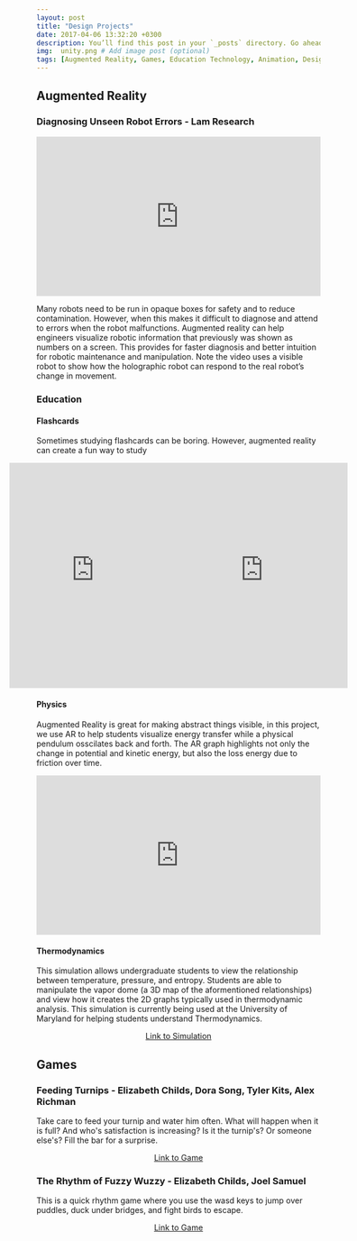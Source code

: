 ```yaml
---
layout: post
title: "Design Projects"
date: 2017-04-06 13:32:20 +0300
description: You’ll find this post in your `_posts` directory. Go ahead and edit it and re-build the site to see your changes. # Add post description (optional)
img:  unity.png # Add image post (optional)
tags: [Augmented Reality, Games, Education Technology, Animation, Design] # add tag
---
```

## Augmented Reality
### Diagnosing Unseen Robot Errors - Lam Research
<div style="position: relative; padding-bottom: 56.25%; height: 0; overflow: hidden; max-width: 100%;">
  <iframe style="position: absolute; top: 0; left: 0; width: 100%; height: 100%;" src="https://drive.google.com/file/d/18OwcHgKRvxQDop5DaIBVCX3VmvaQQ6bx/preview" frameborder="0" allowfullscreen></iframe>
</div>

Many robots need to be run in opaque boxes for safety and to reduce contamination. However, when this makes it difficult to diagnose and attend to errors when the robot malfunctions. Augmented reality can help engineers visualize robotic information that previously was shown as numbers on a screen. This provides for faster diagnosis and better intuition for robotic maintenance and manipulation. Note the video uses a visible robot to show how the holographic robot can respond to the real robot’s change in movement.

### Education
#### Flashcards
Sometimes studying flashcards can be boring. However, augmented reality can create a fun way to study

<div style="display: flex; justify-content: center;">
<div style="display: flex;">
    <div style="flex: 1;">
        <iframe src="https://drive.google.com/file/d/1K4BgvfuFuLtcIip8PlXwF9Pl_2PQxxUZ/preview" height="400" frameborder="0" allowfullscreen="true"></iframe>
    </div>
    <div style="flex: 1;">
 <iframe src="https://drive.google.com/file/d/1TPx92Qq_4ciKT0sKNYZDCdYTqJTCPo-c/preview"  height="400" frameborder="0" allowfullscreen="true"></iframe>
    </div>
</div>
</div>



#### Physics
Augmented Reality is great for making abstract things visible, in this project, we use AR to help students visualize energy transfer while a physical pendulum osscilates back and forth. The AR graph highlights not only the change in potential and kinetic energy, but also the loss energy due to friction over time.
<div style="position: relative; padding-bottom: 56.25%; height: 0; overflow: hidden; max-width: 100%;">
  <iframe style="position: absolute; top: 0; left: 0; width: 100%; height: 100%;" src="https://drive.google.com/file/d/1uJWJAeB49VHWlkNaeAU8fhUGLf-JDY0j/preview" height="400" frameborder="0" allowfullscreen="true"></iframe>
</div>


#### Thermodynamics
This simulation allows undergraduate students to view the relationship between temperature, pressure, and entropy. Students are able to manipulate the vapor dome (a 3D map of the aformentioned relationships) and view how it creates the 2D graphs typically used in thermodynamic analysis. This simulation is currently being used at the University of Maryland for helping students understand Thermodynamics. 

<p align="center">
  <a href="https://elchilds.su.domains/Thermo/Isos/" style="text-align: center;">Link to Simulation</a>
</p>

## Games
### Feeding Turnips - Elizabeth Childs, Dora Song, Tyler Kits, Alex Richman
Take care to feed your turnip and water him often. What will happen when it is full? And who's satisfaction is increasing? Is it the turnip's? Or someone else's? Fill the bar for a surprise.
<p align="center">
  <a href="https://liberty293.github.io/Turnip-/" style="text-align: center;">Link to Game</a>
</p>

### The Rhythm of Fuzzy Wuzzy - Elizabeth Childs, Joel Samuel
This is a quick rhythm game where you use the wasd keys to jump over puddles, duck under bridges, and fight birds to escape.
<p align="center">
  <a href="https://liberty293.github.io/CMSC435-Project/" style="text-align: center;">Link to Game</a>
</p>